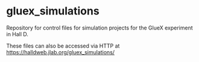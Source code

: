 # gluex_simulations
Repository for control files for simulation projects for the GlueX experiment in Hall D.

These files can also be accessed via HTTP at https://halldweb.jlab.org/gluex_simulations/
